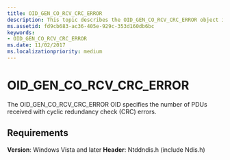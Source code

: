 ```yaml
---
title: OID_GEN_CO_RCV_CRC_ERROR
description: This topic describes the OID_GEN_CO_RCV_CRC_ERROR object identifier (OID).
ms.assetid: fd9cb683-ac36-405e-929c-353d160db6bc
keywords:
- OID_GEN_CO_RCV_CRC_ERROR
ms.date: 11/02/2017
ms.localizationpriority: medium
---
```


# OID_GEN_CO_RCV_CRC_ERROR

The OID_GEN_CO_RCV_CRC_ERROR OID specifies the number of PDUs received with cyclic redundancy check (CRC) errors.

## Requirements

**Version**: Windows Vista and later
**Header**: Ntddndis.h (include Ndis.h)

